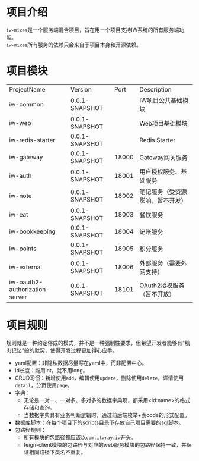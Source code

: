 # 项目介绍
`iw-mixes`是一个服务端混合项目，旨在用一个项目支持IW系统的所有服务端功能。<br/>
`iw-mixes`所有服务的依赖只会来自于项目本身和开源依赖。

# 项目模块
<table>
<tr><td>ProjectName</td><td>Version</td><td>Port</td><td>Description</td></tr>
<tr>
    <td>iw-common</td>
    <td>0.0.1-SNAPSHOT</td>
    <td></td>
    <td>IW项目公共基础模块</td>
</tr>
<tr>
    <td>iw-web</td>
    <td>0.0.1-SNAPSHOT</td>
    <td></td>
    <td>Web项目基础模块</td>
</tr>
<tr>
    <td>iw-redis-starter</td>
    <td>0.0.1-SNAPSHOT</td>
    <td></td>
    <td>Redis Starter</td>
</tr>
<tr>
    <td>iw-gateway</td>
    <td>0.0.1-SNAPSHOT</td>
    <td>18000</td>
    <td>Gateway网关服务</td>
</tr>
<tr>
    <td>iw-auth</td>
    <td>0.0.1-SNAPSHOT</td>
    <td>18001</td>
    <td>用户授权服务、基础服务</td>
</tr>
<tr>
    <td>iw-note</td>
    <td>0.0.1-SNAPSHOT</td>
    <td>18002</td>
    <td>笔记服务（受资源影响，暂不开发）</td>
</tr>
<tr>
    <td>iw-eat</td>
    <td>0.0.1-SNAPSHOT</td>
    <td>18003</td>
    <td>餐饮服务</td>
</tr>
<tr>
    <td>iw-bookkeeping</td>
    <td>0.0.1-SNAPSHOT</td>
    <td>18004</td>
    <td>记账服务</td>
</tr>
<tr>
    <td>iw-points</td>
    <td>0.0.1-SNAPSHOT</td>
    <td>18005</td>
    <td>积分服务</td>
</tr>
<tr>
    <td>iw-external</td>
    <td>0.0.1-SNAPSHOT</td>
    <td>18006</td>
    <td>外部服务（需要外网支持）</td>
</tr>
<tr>
    <td>iw-oauth2-authorization-server</td>
    <td>0.0.1-SNAPSHOT</td>
    <td>18101</td>
    <td>OAuth2授权服务（暂不开放）</td>
</tr>
</table>

# 项目规则
规则就是一种约定俗成的模式，并不是一种强制性要求，但希望开发者能够有"肌肉记忆"般的默契，使得开发过程更加得心应手。
* yaml配置：非隐私数据尽量写在yaml中，而非配置中心。
* id长度：能用int，就不用long。
* CRUD习惯：新增使用`add`，编辑使用`update`，删除使用`delete`，详情使用`detail`，分页使用`page`。
* 字典：
  * 无论是一对一、一对多、多对多的数据字典项，都采用\<id:name\>的格式存储和查询。
  * 当数据字典具有业务判断逻辑时，通过前后端枚举+表code的形式配置。
* 数据库脚本：在每个项目下的scripts目录下存放自己项目需要的sql脚本。
* 包路径规则：
  * 所有模块的包路径都应该以`com.itwray.iw`开头。
  * feign-client模块的包路径与对应的web服务模块的包路径保持一致，并保证相同路径下类名不重复。